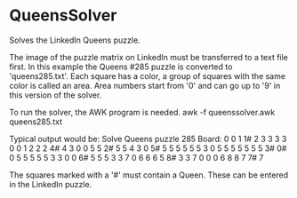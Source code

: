 # QueensSolver
Solves the LinkedIn Queens puzzle.

The image of the puzzle matrix on LinkedIn must be transferred to a text file first.
In this example the Queens #285 puzzle is converted to 'queens285.txt'.
Each square has a color, a group of squares with the same color is called an area.
Area numbers start from '0' and can go up to '9' in this version of the solver.

To run the solver, the AWK program is needed.
awk -f queenssolver.awk queens285.txt

Typical output would be:
Solve Queens puzzle 285
Board:
0  0  1  1# 2  3  3  3  3
0  0  1  2  2  2  4# 4  3
0  0  5  5  2# 5  5  4  3
0  5# 5  5  5  5  5  5  3
0  5  5  5  5  5  5  5  3#
0# 0  5  5  5  5  5  3  3
0  0  6# 5  5  5  3  3  7
0  6  6  6  5  8# 3  3  7
0  0  0  6  8  8  7  7# 7

The squares marked with a '#' must contain a Queen.
These can be entered in the LinkedIn puzzle.
